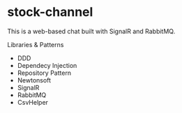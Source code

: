 # stock-channel

This is a web-based chat built with SignalR and RabbitMQ.

Libraries & Patterns
- DDD
- Dependecy Injection
- Repository Pattern
- Newtonsoft
- SignalR
- RabbitMQ
- CsvHelper

